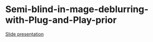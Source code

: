 # Semi-blind-in-mage-deblurring-with-Plug-and-Play-prior

[Slide presentation](nb_sb_with_pnp_prior.pdf)
